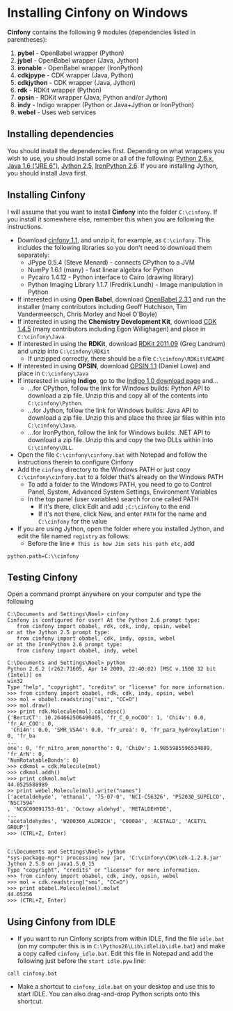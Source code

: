 # Installing Cinfony on Windows #

**Cinfony** contains the following 9 modules (dependencies listed in parentheses):

  1. **pybel** - OpenBabel wrapper (Python)
  1. **jybel** - OpenBabel wrapper (Java, Jython)
  1. **ironable** - OpenBabel wrapper (IronPython)
  1. **cdkjpype** - CDK wrapper (Java, Python)
  1. **cdkjython** - CDK wrapper (Java, Jython)
  1. **rdk** - RDKit wrapper (Python)
  1. **opsin** - RDKit wrapper (Java, Python and/or Jython)
  1. **indy** - Indigo wrapper (Python or Java+Jython or IronPython)
  1. **webel** - Uses web services

## Installing dependencies ##

You should install the dependencies first. Depending on what wrappers you wish to use, you should install some or all of the following: [Python 2.6.x](http://www.python.org/download/releases/), [Java 1.6 ("JRE 6")](http://java.sun.com/javase/downloads/index.jsp), [Jython 2.5](http://jython.org/downloads.html), [IronPython 2.6](http://ironpython.net/). If you are installing Jython, you should install Java first.

## Installing Cinfony ##

I will assume that you want to install **Cinfony** into the folder `C:\cinfony`. If you install it somewhere else, remember this when you are following the instructions.

  * Download [cinfony 1.1](http://cinfony.googlecode.com/files/cinfony-1.1.zip), and unzip it, for example, as `C:\cinfony`. This includes the following libraries so you don't need to download them separately:
    * JPype 0.5.4 (Steve Menard) - connects CPython to a JVM
    * NumPy 1.6.1 (many) - fast linear algebra for Python
    * Pycairo 1.4.12 - Python interface to Cairo (drawing library)
    * Python Imaging Library 1.1.7 (Fredrik Lundh) - Image manipulation in Python
  * If interested in using **Open Babel**, download [OpenBabel 2.3.1](http://sourceforge.net/projects/openbabel/files/openbabel/2.3.1/OpenBabel2.3.1_Windows_Installer.exe/download) and run the installer (many contributors including Geoff Hutchison, Tim Vandermeersch, Chris Morley and Noel O'Boyle)
  * If interested in using the **Chemistry Development Kit**, download [CDK 1.4.5](http://downloads.sourceforge.net/cdk/cdk-1.4.5.jar) (many contributors including Egon Willighagen) and place in `C:\cinfony\Java`
  * If interested in using the **RDKit**, download [RDKit 2011.09](http://rdkit.googlecode.com/files/RDKit_2011_09_1.win32.py26.zip) (Greg Landrum) and unzip into `C:\cinfony\RDKit`
    * If unzipped correctly, there should be a file `C:\cinfony\RDKit\README`
  * If interested in using **OPSIN**, download [OPSIN 1.1](https://bitbucket.org/dan2097/opsin/downloads/opsin-1.1.0-jar-with-dependencies.jar) (Daniel Lowe) and place in `C:\cinfony\Java`
  * If interested in using **Indigo**, go to the [Indigo 1.0 download page](http://ggasoftware.com/download/indigo) and...
    * ...for CPython, follow the link for Windows builds: Python API to download a zip file. Unzip this and copy all of the contents into `C:\cinfony\Python`.
    * ...for Jython, follow the link for Windows builds: Java API to download a zip file. Unzip this and place the three jar files within into `C:\cinfony\Java`.
    * ...for IronPython, follow the link for Windows builds: .NET API to download a zip file. Unzip this and copy the two DLLs within into `C:\cinfony\DLL`.
  * Open the file `C:\cinfony\cinfony.bat` with Notepad and follow the instructions therein to configure Cinfony
  * Add the `cinfony` directory to the Windows PATH or just copy `C:\cinfony\cinfony.bat` to a folder that's already on the Windows PATH
    * To add a folder to the Windows PATH, you need to go to Control Panel, System, Advanced System Settings, Environment Variables
    * In the top panel (user variables) search for one called PATH
      * If it's there, click Edit and add `;C:\cinfony` to the end
      * If it's not there, click New, and enter `PATH` for the name and `C:\cinfony` for the value
  * If you are using Jython, open the folder where you installed Jython, and edit the file named `registry` as follows:
    * Before the line `# This is how Jim sets his path etc`, add
```
python.path=C:\\cinfony
```

## Testing Cinfony ##

Open a command prompt anywhere on your computer and type the following
```
C:\Documents and Settings\Noel> cinfony
Cinfony is configured for user! At the Python 2.6 prompt type:
   from cinfony import obabel, rdk, cdk, indy, opsin, webel
or at the Jython 2.5 prompt type:
   from cinfony import obabel, cdk, indy, opsin, webel
or at the IronPython 2.6 prompt type:
   from cinfony import obabel, indy, webel

C:\Documents and Settings\Noel> python
Python 2.6.2 (r262:71605, Apr 14 2009, 22:40:02) [MSC v.1500 32 bit (Intel)] on
win32
Type "help", "copyright", "credits" or "license" for more information.
>>> from cinfony import obabel, rdk, cdk, indy, opsin, webel
>>> mol = obabel.readstring("smi", "CC=O")
>>> mol.draw()
>>> print rdk.Molecule(mol).calcdesc()
{'BertzCT': 10.264662506490405, 'fr_C_O_noCOO': 1, 'Chi4v': 0.0, 'fr_Ar_COO': 0,
 'Chi4n': 0.0, 'SMR_VSA4': 0.0, 'fr_urea': 0, 'fr_para_hydroxylation': 0, 'fr_ba
...
one': 0, 'fr_nitro_arom_nonortho': 0, 'Chi0v': 1.9855985596534889, 'fr_ArN': 0,
'NumRotatableBonds': 0}
>>> cdkmol = cdk.Molecule(mol)
>>> cdkmol.addh()
>>> print cdkmol.molwt
44.0525588989
>> print webel.Molecule(mol).write("names")
['acetaldehyde', 'ethanal', '75-07-0', 'NCI-C56326', 'PS2030_SUPELCO', 'NSC7594'
, 'NCGC00091753-01', 'Octowy aldehyd', 'METALDEHYDE', 
...
'acetaldehydes', 'W200360_ALDRICH', 'C00084', 'ACETALD', 'ACETYL GROUP']
>>> (CTRL+Z, Enter)


C:\Documents and Settings\Noel> jython
*sys-package-mgr*: processing new jar, 'C:\cinfony\CDK\cdk-1.2.8.jar'
Jython 2.5.0 on java1.5.0_15
Type "copyright", "credits" or "license" for more information.
>>> from cinfony import obabel, cdk, indy, opsin, webel
>>> mol = cdk.readstring("smi", "CC=O")
>>> print obabel.Molecule(mol).molwt
44.05256
>>> (CTRL+Z, Enter)
```

## Using Cinfony from IDLE ##

  * If you want to run Cinfony scripts from within IDLE, find the file `idle.bat` (on my computer this is in `C:\Python26\Lib\idlelib\idle.bat`) and make a copy called `cinfony_idle.bat`. Edit this file in Notepad and add the following just before the `start idle.pyw` line:
```
call cinfony.bat
```
  * Make a shortcut to `cinfony_idle.bat` on your desktop and use this to start IDLE. You can also drag-and-drop Python scripts onto this shortcut.
